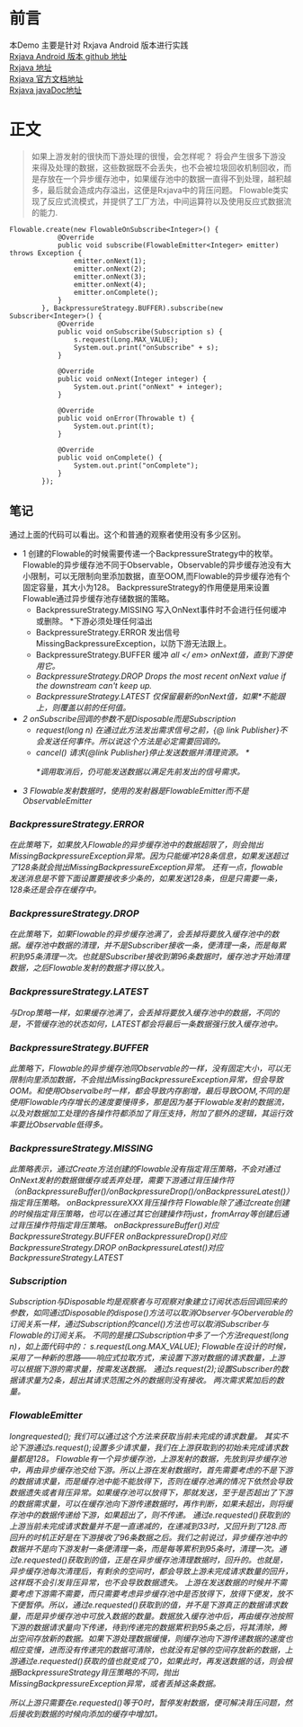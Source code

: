 
# 前言
本Demo 主要是针对 Rxjava  Android 版本进行实践<br>
[Rxjava Android 版本 github 地址](https://github.com/ReactiveX/RxAndroid) <br>
[Rxjava 地址](https://github.com/ReactiveX/RxJava) <br>
[Rxjava 官方文档地址](http://reactivex.io/) <br>
[Rxjava javaDoc地址](http://reactivex.io/RxJava/2.x/javadoc/)
# 正文
> 如果上游发射的很快而下游处理的很慢，会怎样呢？
> 将会产生很多下游没来得及处理的数据，这些数据既不会丢失，也不会被垃圾回收机制回收，而是存放在一个异步缓存池中，如果缓存池中的数据一直得不到处理，越积越多，最后就会造成内存溢出，这便是Rxjava中的背压问题。
> Flowable类实现了反应式流模式，并提供了工厂方法，中间运算符以及使用反应式数据流的能力.
````aidl
Flowable.create(new FlowableOnSubscribe<Integer>() {
            @Override
            public void subscribe(FlowableEmitter<Integer> emitter) throws Exception {
                emitter.onNext(1);
                emitter.onNext(2);
                emitter.onNext(3);
                emitter.onNext(4);
                emitter.onComplete();
            }
        }, BackpressureStrategy.BUFFER).subscribe(new Subscriber<Integer>() {
            @Override
            public void onSubscribe(Subscription s) {
                s.request(Long.MAX_VALUE);
                System.out.print("onSubscribe" + s);
            }

            @Override
            public void onNext(Integer integer) {
                System.out.print("onNext" + integer);
            }

            @Override
            public void onError(Throwable t) {
                System.out.print(t);
            }

            @Override
            public void onComplete() {
                System.out.print("onComplete");
            }
        });
````
## 笔记
通过上面的代码可以看出。这个和普通的观察者使用没有多少区别。
- 1 创建的Flowable的时候需要传递一个BackpressureStrategy中的枚举。Flowable的异步缓存池不同于Observable，Observable的异步缓存池没有大小限制，可以无限制向里添加数据，直至OOM,而Flowable的异步缓存池有个固定容量，其大小为128。
    BackpressureStrategy的作用便是用来设置Flowable通过异步缓存池存储数据的策略。
    - BackpressureStrategy.MISSING  写入OnNext事件时不会进行任何缓冲或删除。 *下游必须处理任何溢出
    - BackpressureStrategy.ERROR 发出信号MissingBackpressureException，以防下游无法跟上。
    - BackpressureStrategy.BUFFER 缓冲<em> all </ em> onNext值，直到下游使用它。
    - BackpressureStrategy.DROP Drops the most recent onNext value if the downstream can't keep up.
    - BackpressureStrategy.LATEST 仅保留最新的onNext值，如果*不能跟上，则覆盖以前的任何值。
- 2 onSubscribe回调的参数不是Disposable而是Subscription 
    - request(long n) 在通过此方法发出需求信号之前，{@ link Publisher}不会发送任何事件。所以说这个方法是必定需要回调的。
    - cancel() 请求{@link Publisher}停止发送数据并清理资源。 * <p> *调用取消后，仍可能发送数据以满足先前发出的信号需求。
- 3 Flowable发射数据时，使用的发射器是FlowableEmitter而不是ObservableEmitter

### BackpressureStrategy.ERROR
在此策略下，如果放入Flowable的异步缓存池中的数据超限了，则会抛出MissingBackpressureException异常。因为只能缓冲128条信息，如果发送超过了128条就会抛出MissingBackpressureException异常。
还有一点，flowable 发送消息是不管下面设置要接收多少条的，如果发送128条，但是只需要一条，128条还是会存在缓存中。
### BackpressureStrategy.DROP
在此策略下，如果Flowable的异步缓存池满了，会丢掉将要放入缓存池中的数据。缓存池中数据的清理，并不是Subscriber接收一条，便清理一条，而是每累积到95条清理一次。也就是Subscriber接收到第96条数据时，缓存池才开始清理数据，之后Flowable发射的数据才得以放入。
### BackpressureStrategy.LATEST
与Drop策略一样，如果缓存池满了，会丢掉将要放入缓存池中的数据，不同的是，不管缓存池的状态如何，LATEST都会将最后一条数据强行放入缓存池中。
### BackpressureStrategy.BUFFER
此策略下，Flowable的异步缓存池同Observable的一样，没有固定大小，可以无限制向里添加数据，不会抛出MissingBackpressureException异常，但会导致OOM。和使用Observalbe时一样，都会导致内存剧增，最后导致OOM,不同的是使用Flowable内存增长的速度要慢得多，那是因为基于Flowable发射的数据流，以及对数据加工处理的各操作符都添加了背压支持，附加了额外的逻辑，其运行效率要比Observable低得多。
### BackpressureStrategy.MISSING
此策略表示，通过Create方法创建的Flowable没有指定背压策略，不会对通过OnNext发射的数据做缓存或丢弃处理，需要下游通过背压操作符（onBackpressureBuffer()/onBackpressureDrop()/onBackpressureLatest()）指定背压策略。
onBackpressureXXX背压操作符
Flowable除了通过create创建的时候指定背压策略，也可以在通过其它创建操作符just，fromArray等创建后通过背压操作符指定背压策略。
onBackpressureBuffer()对应BackpressureStrategy.BUFFER 
onBackpressureDrop()对应BackpressureStrategy.DROP 
onBackpressureLatest()对应BackpressureStrategy.LATEST  

### Subscription
Subscription与Disposable均是观察者与可观察对象建立订阅状态后回调回来的参数，如同通过Disposable的dispose()方法可以取消Observer与Oberverable的订阅关系一样，通过Subscription的cancel()方法也可以取消Subscriber与Flowable的订阅关系。
不同的是接口Subscription中多了一个方法request(long n)，如上面代码中的：
s.request(Long.MAX_VALUE);
Flowable在设计的时候，采用了一种新的思路——响应式拉取方式，来设置下游对数据的请求数量，上游可以根据下游的需求量，按需发送数据。
通过s.request(2);设置Subscriber的数据请求量为2条，超出其请求范围之外的数据则没有接收。
两次需求累加后的数量。
### FlowableEmitter
longrequested();
我们可以通过这个方法来获取当前未完成的请求数量。
其实不论下游通过s.request();设置多少请求量，我们在上游获取到的初始未完成请求数量都是128。
Flowable有一个异步缓存池，上游发射的数据，先放到异步缓存池中，再由异步缓存池交给下游。所以上游在发射数据时，首先需要考虑的不是下游的数据请求量，而是缓存池中能不能放得下，否则在缓存池满的情况下依然会导致数据遗失或者背压异常。如果缓存池可以放得下，那就发送，至于是否超出了下游的数据需求量，可以在缓存池向下游传递数据时，再作判断，如果未超出，则将缓存池中的数据传递给下游，如果超出了，则不传递。
通过e.requested()获取到的上游当前未完成请求数量并不是一直递减的，在递减到33时，又回升到了128.而回升的时机正好是在下游接收了96条数据之后。我们之前说过，异步缓存池中的数据并不是向下游发射一条便清理一条，而是每等累积到95条时，清理一次。通过e.requested()获取到的值，正是在异步缓存池清理数据时，回升的。也就是，异步缓存池每次清理后，有剩余的空间时，都会导致上游未完成请求数量的回升，这样既不会引发背压异常，也不会导致数据遗失。
上游在发送数据的时候并不需要考虑下游需不需要，而只需要考虑异步缓存池中是否放得下，放得下便发，放不下便暂停。所以，通过e.requested()获取到的值，并不是下游真正的数据请求数量，而是异步缓存池中可放入数据的数量。数据放入缓存池中后，再由缓存池按照下游的数据请求量向下传递，待到传递完的数据累积到95条之后，将其清除，腾出空间存放新的数据。如果下游处理数据缓慢，则缓存池向下游传递数据的速度也相应变慢，进而没有传递完的数据可清除，也就没有足够的空间存放新的数据，上游通过e.requested()获取的值也就变成了0，如果此时，再发送数据的话，则会根据BackpressureStrategy背压策略的不同，抛出MissingBackpressureException异常，或者丢掉这条数据。

所以上游只需要在e.requested()等于0时，暂停发射数据，便可解决背压问题，然后接收到数据的时候向添加的缓存中增加1。



